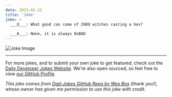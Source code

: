```yaml
---
date: 2023-02-21
title: 'Joke'
joke: >
  ___Q___: What good can come of 2989 witches casting a hex?
  
  ___A___: None, it is always 0xBAD
---
```



![Joke Image](https://private.xtrp.io/projects/DailyDeveloperJokes/public_image_server/images/5e1259d336eb5.png)

---

For more jokes, and to submit your own joke to get featured, check out the [Daily Developer Jokes Website](https://dailydeveloperjokes.github.io/). We're also open sourced, so feel free to view [our GitHub Profile](https://github.com/dailydeveloperjokes).


_This joke comes from [Dad-Jokes GitHub Repo by Wes Bos](https://github.com/wesbos/dad-jokes) (thank you!), whose owner has given me permission to use this joke with credit._

<!--
Joke text:
**Q**: What good can come of 2989 witches casting a hex?

**A**: None, it is always 0xBAD
 -->


